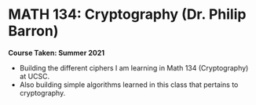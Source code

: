 # MATH 134: Cryptography (Dr. Philip Barron)

**Course Taken: Summer 2021**

- Building the different ciphers I am learning in Math 134 (Cryptography) at UCSC. 
- Also building simple algorithms learned in this class that pertains to cryptography.
